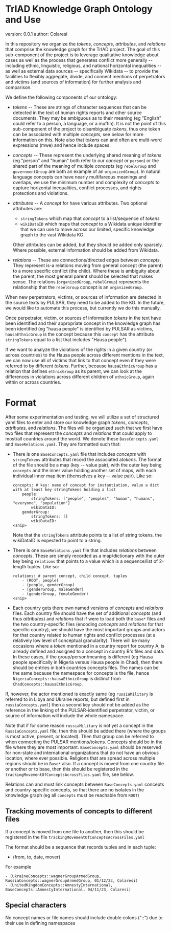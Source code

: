 # TrIAD Knowledge Graph Ontology and Use

version: 0.0.1
author: Colaresi

In this repository we organize the *tokens*, *concepts*, *attributes*, and *relations* that comprise the knowledge graph for the TrIAD project. The goal of this sub-component of the project is to leverage qualitative knowledge about cases as well as the process that generates conflict more generally -- including ethnic, linguistic, religious, and national horizontal inequalities --  as well as external data sources -- specifically Wikidata -- to provide the facilities to flexibly aggregate, divide, and connect mentions of perpetrators and victims (and sources of information) for further analysis and comparison. 

We define the following components of our ontology:

- *tokens* -- These are strings of character sequences that can be detected in the text of human rights reports and other source documents. They may be ambiguous as to their meaning (eg "English" could refer to a person, a language, or a muffin). It is not the point of this sub-component of the project to disambiguate *tokens*, thus one token can be associated with multiple *concepts*, see below for more information on this. Note also that *tokens* can and often are multi-word expressions (mwe) and hence include spaces. 

- *concepts* -- These represent the underlying shared meaning of *tokens* (eg "person" and "human" both refer to our *concept* or `person`) or the shared part of the meaning of multiple *concepts* (eg `rebelGroup` and `governmentGroup` are both an example of an `organizedGroup`). In natural language concepts can have nearly multifareous meanings and overlaps, we use the minimum number and complexity of *concepts* to capture horizontal inequalities, conflict processes, and rights protections and violations. 

- *attributes* -- A *concept* for have various attributes. Two optional attributes are:
    - `stringTokens` which map that *concept* to a list/sequence of *tokens*
    - `wikiDataID` which maps that *concept* to a Wikidata unique identifier that we can use to move across our limited, specific knowledge graph to the vast Wikidata KG.

    Other attributes can be added, but they should be added only sparsely. Where possible, external information should be added from Wikidata. 

- *relations* -- These are connections/directed edges between *concepts*. They represent is-a relations moving from general concept (the parent) to a more specific conflict (the child). Where these is ambiguity about the parent, the most general parent should be selected that makes sense. The relations (`organizedGroup`, `rebelGroup`) represents the relationship that the `rebelGroup` concept is an `organizedGroup`. 


When new perpetrators, victims, or sources of information are detected in the source texts by PULSAR, they need to be added to the KG. In the future, we would like to automate this process, but currently we do this manually. 

Once perpetrator, victim, or sources of information *tokens* in the text have been identified and their appropriate concept in the knowledge graph has been identified (eg "hausa people" is identified by PULSAR as victims,  `hausaEthnicGroup` is the concept because this `concept` has the attribute `stringTokens` equal to a list that includes "Hausa people"). 

If we want to analyze the violations of the rights in a given country (or across countries) to the Hausa people across different mentions in the text, we can now use all of victims that link to that concept even if they were referred to by different *tokens*. Further, because `hausaEthnicGroup` has a relation that defines `ethnicGroup` as its parent, we can look at the differences in violations across different children of `ethnicGroup`, again within or across countries.


# Format

After some experimentation and testing, we will utilize a set of structured yaml files to enter and store our knowledge graph *tokens*, *concepts*, *attributes*, and *relations*. The files will be organized such that we first have two files that represent the *concepts* and *relations* that could apply to most/all countries around the world. We denote these `BaseConcepts.yaml` and `BaseRelations.yaml`. They are formatted such that:

- There is one `BaseConcepts.yaml` file that includes *concepts* with `stringTokens` attributes that record the associated a*tokens*. The format of the file should be a map (key -- value pair), with the outer key being `concepts` and the inner value holding another set of maps, with each individual inner map item (themselves a key -- value pair). Like so:
    ```
    concepts: # key: name of concept for instantiation, value a dict with at least key stringTokens holding a list
        people:
            stringTokens: ["people", "peoples", "human", "humans", "everyone", "population"]
            wikiDataID: 
        genderGroup:
            stringTokens: []  
            wikiDataID: 
    <snip>
    ```
     Note that the `stringTokens` attribute points to a list of string tokens. the wikiDataID is expected to point to a string.

- There is one `BaseRelations.yaml` file that includes *relations* between *concepts*. These are simply recorded as a map/dictionary with the outer key being `relations` that points to a value which is a sequence/list of 2-length tuples. Like so:
    ```
    relations: # parent concept, child concept, tuples
        - (ROOT, people)
        - (people, genderGroup)
        - (genderGroup, maleGender)
        - (genderGroup, femaleGender)  
    <snip>
    ```

- Each country gets there own named versions of *concepts* and *relations* files. Each country file should have the set of additional *concepts* (and thus *attributes*) and *relations* that if were to load both the `base*` files and the two country-specific files (encoding *concepts* and *relations* for that specific country), we should have the most important groups and actors for that country related to human rights and conflict processes (at a relatively low level of conceptual granularity). There will be many occasions where a *token* mentioned in a country report for country A, is already defined and assigned to a concept in country B's files and data. In these cases, if the group/person/meaning is different (eg Hausa people specifically in Nigeria versus Hausa people in Chad), then there should be entries in both countries concepts files. The names can be the same because the namespace for concepts is the file, hence `NigeriaConcepts::hausaEthnicGroup` is distinct from `ChadConcepts::hausaEthnicGroup`.

If, however, the actor mentioned is exactly same (eg `russiaMilitary` is referred to in Libya and Ukraine reports, but defined first in `russiaConcepts.yaml`) then a second key should not be added as the reference in the linking of the PULSAR-identified perpetrator, victim, or source of information will include the whole namespace. 

Note that if for some reason `russiaMilitary` is not yet a concept in the `RussiaConcepts.yaml` file, then this should be added there (where the groups is most active, present, or located). Then that group can be referred to when connecting the PULSAR mentions/tokens. Concepts should be in the file where they are most important. `BaseConcepts.yaml` should be reserved for non-state and international organizations that do not have an obvious location, where ever possible. Religions that are spread across multiple regions should be in `Base*` also. If a concept is moved from one country file or another or to base, then this should be registered in the `trackingMovementOfConceptsAcrossFiles.yaml` file, see below.

Relations can and must link concepts between `BaseConcepts.yaml` concepts and country-specific concepts, so that there are no isolates in the knowledge graph (eg all `concepts` must be reachable from `ROOT`)


## Tracking movements of concepts to different files

If a concept is moved from one file to another, then this should be registered in the file `trackingMovementOfConceptsAcrossFiles.yaml`

The format should be a sequence that records tuples and in each tuple:

- (from, to, date, mover)

For example 
```
- (UkraineConcepts::wagnerGroupArmedGroup, RussiaConcepts::wagnerGroupArmedGroup, 01/12/23, Colaresi)
- (UnitedKingdomConcepts::AmnestyInternational, BaseConcepts::AmnestyInternational, 04/11/23, Colaresi)
```


## Special characters

No concept names or file names should include double colons ("::") due to their use in defining namespaces 
